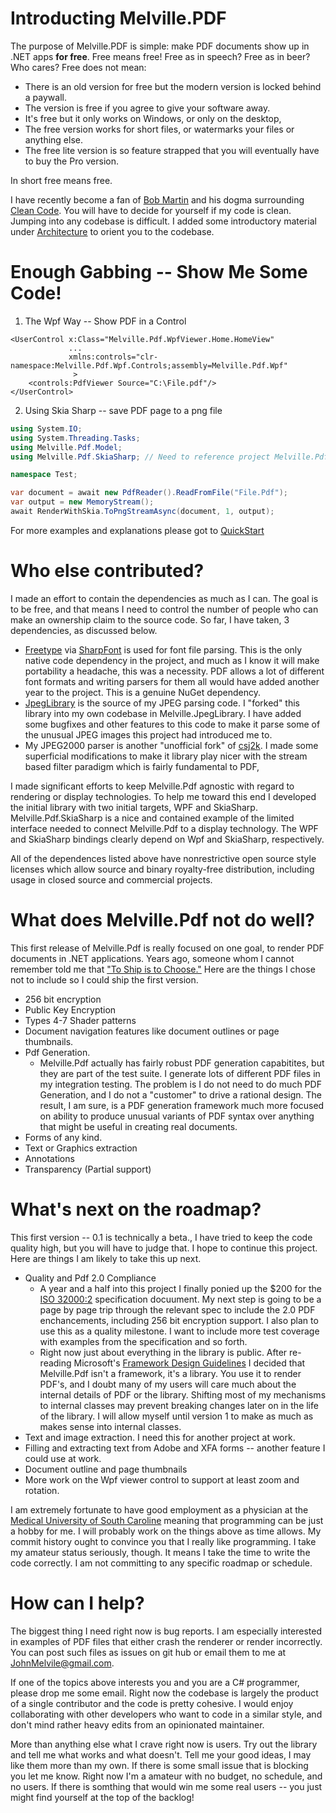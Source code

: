 # Introducting Melville.PDF

The purpose of Melville.PDF is simple:  make PDF documents show up in .NET apps __for free__.
Free means free! Free as in speech?  Free as in beer? Who cares?  Free does not mean:
- There is an old version for free but the modern version is locked behind a paywall.
- The version is free if you agree to give your software away.
- It's free but it only works on Windows, or only on the desktop,
- The free version works for short files, or watermarks your files or anything else.
- The free lite version is so feature strapped that you will eventually have to buy the Pro version.

In short free means free.

I have recently become a fan of [Bob Martin](https://blog.cleancoder.com/) and his dogma surrounding
[Clean Code](https://www.amazon.com/Clean-Code-Handbook-Software-Craftsmanship/dp/0132350882).  You will
have to decide for yourself if my code is clean.  Jumping into any codebase is difficult.  I added some 
introductory material under [Architecture](Docs/Architecture/Overview.md) to  orient you to the codebase.

# Enough Gabbing -- Show Me Some Code!

1. The Wpf Way -- Show PDF in a Control
````xaml
<UserControl x:Class="Melville.Pdf.WpfViewer.Home.HomeView"
             ...
             xmlns:controls="clr-namespace:Melville.Pdf.Wpf.Controls;assembly=Melville.Pdf.Wpf"
              >
    <controls:PdfViewer Source="C:\File.pdf"/>
</UserControl>

````
2. Using Skia Sharp -- save PDF page to a png file
````c#
using System.IO;
using System.Threading.Tasks;
using Melville.Pdf.Model;
using Melville.Pdf.SkiaSharp; // Need to reference project Melville.Pdf.SkiaSharp

namespace Test;

var document = await new PdfReader().ReadFromFile("File.Pdf");
var output = new MemoryStream();
await RenderWithSkia.ToPngStreamAsync(document, 1, output);
````

For more examples and explanations please got to [QuickStart](Docs/QuickStart/Display.md)

# Who else contributed?
I made an effort to contain the dependencies as much as I can.  The goal is to be free, and that means I 
need to control the number of people who can make an ownership claim to the source code.  So far, I have taken,
3 dependencies, as discussed below.
- [Freetype](http://freetype.org/license.html) via [SharpFont](https://github.com/Robmaister/SharpFont) is
used for font file parsing.  This is the only native code dependency in the project, and much as I know
it will make portability a headache, this was a necessity.  PDF allows a lot of different font formats and
writing parsers for them all would have added another year to the project.  This is a genuine NuGet 
dependency.
- [JpegLibrary](https://github.com/yigolden/JpegLibrary) is the source of my JPEG parsing code.  I "forked"
this library into my own codebase in Melville.JpegLibrary.  I have added some bugfixes and other features
to this code to make it parse some of the unusual JPEG images this project had introduced me to.
- My JPEG2000 parser is another "unofficial fork" of [csj2k](https://github.com/cureos/csj2k).  I made
some superficial modifications to make it library play nicer with the stream based filter paradigm which
is fairly fundamental to PDF,

I made significant efforts to keep Melville.Pdf agnostic with regard to rendering or display technologies.
To help me toward this end I developed the initial library with two initial targets, WPF and SkiaSharp.
Melville.Pdf.SkiaSharp is a nice and contained example of the limited interface needed to connect Melville.Pdf
to a display technology.  The WPF and SkiaSharp bindings clearly depend on Wpf and SkiaSharp, respectively. 

All of the dependences listed above have nonrestrictive open source style licenses which allow source and
binary royalty-free distribution, including usage in closed source and commercial projects.

# What does Melville.Pdf not do well?
This first release of Melville.Pdf is really focused on one goal, to render
PDF documents in .NET applications.  Years ago, someone whom I cannot
remember told me that ["To Ship is to Choose."](https://devblogs.microsoft.com/powershell/diy-ternary-operator/)  Here are the things I chose
not to include so I could ship the first version.
- 256 bit encryption
- Public Key Encryption
- Types 4-7 Shader patterns
- Document navigation features like document outlines or page thumbnails.
- Pdf Generation.
    - Melville.Pdf actually has fairly robust PDF generation
      capabitites, but they are part of the test suite.  I generate lots of different
      PDF files in my integration testing.  The problem is I do not need to do
      much PDF Generation, and I do not a "customer" to drive a rational design.
      The result, I am sure, is a PDF generation framework much more focused on
      ability to produce unusual variants of PDF syntax over anything that might
      be useful in creating real documents.
- Forms of any kind.
- Text or Graphics extraction
- Annotations
- Transparency (Partial support)

# What's next on the roadmap?

This first version -- 0.1 is technically a beta.,  I have tried to keep the
code quality high, but you will have to judge that.  I hope to continue this
project.  Here are things I am likely to take this up next.

- Quality and Pdf 2.0 Compliance
    - A year and a half into this project I finally ponied up the $200 for
      the [ISO 32000:2](https://www.pdfa.org/resource/iso-32000-pdf/) specification
      docuument.  My next step is going to be a page by page trip through the relevant
      spec to include the 2.0 PDF enchancements, including 256 bit encryption support.  I also plan to
      use this as a quality milestone.  I want to include more test coverage with examples from the specification
      and so forth.
    - Right now just about everything in the library is public.  After re-reading Microsoft's
      [Framework Design Guidelines](https://docs.microsoft.com/en-us/dotnet/standard/design-guidelines/) I
      decided that Melville.Pdf isn't a framework, it's a library.  You use it to render PDF's, and I doubt
      many of my users will care much about the internal details of PDF or the library.  Shifting most of my
      mechanisms to internal classes may prevent breaking changes later on in the life of the library.  I will
      allow myself until version 1 to make as much as makes sense into internal classes.
- Text and image extraction.  I need this for another project at work.
- Filling and extracting text from Adobe and XFA forms -- another feature I could use at work.
- Document outline and page thumbnails
- More work on the Wpf viewer control to support at least zoom and rotation.

I am extremely fortunate to have good employment as a physician at the
[Medical University of South Caroline](https://medicine.musc.edu/departments/pediatrics/divisions/child-abuse-pediatrics/faculty)
meaning that programming can be just a hobby for me.  I will probably work on the things above as time allows.
My commit history ought to convince you that I really like programming.  I take my amateur status
seriously, though.  It means I take the time to write the code correctly.  I am not committing to any specific
roadmap or schedule.

# How can I help?
The biggest thing I need right now is bug reports.  I am especially interested in examples of PDF files that
either crash the renderer or render incorrectly.  You can post such files as issues on git hub or email them
to me at JohnMelvile@gmail.com.

If one of the topics above interests you and you are a C# programmer, please drop me some email.  Right now
the codebase is largely the product of a single contributor and the code is pretty cohesive.  I would enjoy
collaborating with other developers who want to code in a similar style, and don't mind rather heavy edits
from an opinionated maintainer.

More than anything else what I crave right now is users.  Try out the library and tell me what works and
what doesn't.  Tell me your good ideas, I may like them more than my own.  If there is some small issue that
is blocking you let me know.  Right now I'm a amateur with no budget, no schedule, and no users.  If there
is somthing that would win me some real users -- you just might find yourself at the top of the backlog!
